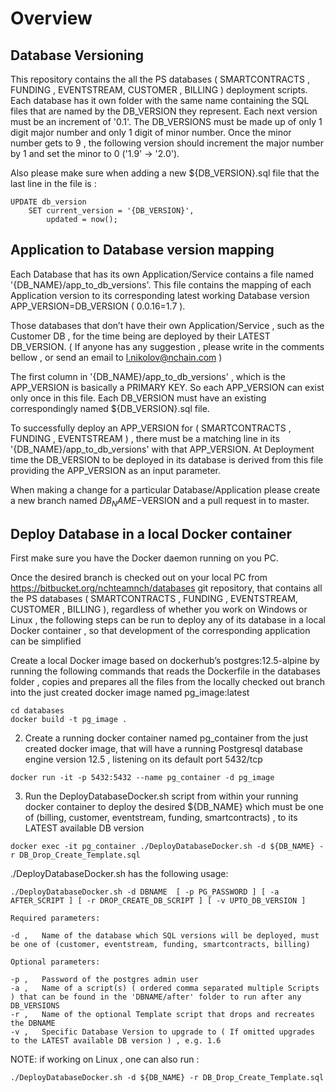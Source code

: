 # Overview
## Database Versioning
This repository  contains the all the PS databases ( SMARTCONTRACTS , FUNDING , EVENTSTREAM, CUSTOMER , BILLING ) deployment scripts. Each database has it own folder with the same name containing the SQL files that are named by the DB_VERSION they represent. Each next version must be an increment of '0.1'. The DB_VERSIONS must be made up of only 1 digit major number and only 1 digit of minor number. Once the minor number gets to 9 , the following version should increment the major number by 1 and set the minor to 0  ('1.9' -> '2.0').

Also please make sure when adding a new ${DB_VERSION}.sql  file that the last line in the file is :

```
UPDATE db_version
    SET current_version = '{DB_VERSION}',
        updated = now();
```

## Application to Database version mapping
Each Database that has its own Application/Service contains a file named '{DB_NAME}/app_to_db_versions'. This file contains the mapping of each Application version to its corresponding latest working Database version APP_VERSION=DB_VERSION  ( 0.0.16=1.7 ).

Those databases that don’t have their own Application/Service , such as the Customer DB , for the time being are deployed by their LATEST  DB_VERSION.  ( If anyone has any suggestion , please write in the comments bellow , or send an email to l.nikolov@nchain.com )

The first column in '{DB_NAME}/app_to_db_versions' , which is the APP_VERSION is basically a PRIMARY KEY. So each APP_VERSION can exist only once in this file. Each DB_VERSION must have an existing correspondingly named ${DB_VERSION}.sql  file.

To successfully deploy an APP_VERSION for ( SMARTCONTRACTS , FUNDING , EVENTSTREAM ) , there must be a matching line in its  '{DB_NAME}/app_to_db_versions'  with that APP_VERSION.  At Deployment time the DB_VERSION to be deployed in its database is derived from this file providing the APP_VERSION as an input parameter.

When making a change for a particular Database/Application please create a new branch named $DB_NAME-$VERSION and a pull request in to master.



## Deploy Database in a local Docker container
First make sure you have the Docker daemon running on you PC.

Once the desired branch is checked out on your local PC from  https://bitbucket.org/nchteamnch/databases  git repository, that contains all the PS databases ( SMARTCONTRACTS , FUNDING , EVENTSTREAM, CUSTOMER , BILLING ), regardless  of whether you work on Windows or Linux , the following steps can be run to deploy any of its database in  a local Docker container , so that development of the corresponding application can be simplified


Create a local Docker image based on dockerhub’s  postgres:12.5-alpine  by running the following commands that reads the Dockerfile in the databases folder , copies and prepares all the files from the locally checked out branch into the just created docker image named   pg_image:latest

```
cd databases
docker build -t pg_image .
```

2. Create a running docker container named pg_container  from the just created docker image, that will have a running Postgresql database engine version 12.5 , listening on its default port  5432/tcp

```
docker run -it -p 5432:5432 --name pg_container -d pg_image
```

3. Run the DeployDatabaseDocker.sh  script from within your running docker container to deploy the desired ${DB_NAME}  which must be one of  (billing, customer, eventstream, funding, smartcontracts) , to its LATEST available DB version

```
docker exec -it pg_container ./DeployDatabaseDocker.sh -d ${DB_NAME} -r DB_Drop_Create_Template.sql
```


./DeployDatabaseDocker.sh  has the following usage:

```
./DeployDatabaseDocker.sh -d DBNAME  [ -p PG_PASSWORD ] [ -a AFTER_SCRIPT ] [ -r DROP_CREATE_DB_SCRIPT ] [ -v UPTO_DB_VERSION ]

Required parameters:

-d ,   Name of the database which SQL versions will be deployed, must be one of (customer, eventstream, funding, smartcontracts, billing)

Optional parameters:

-p ,   Password of the postgres admin user
-a ,   Name of a script(s) ( ordered comma separated multiple Scripts ) that can be found in the 'DBNAME/after' folder to run after any DB_VERSIONS
-r ,   Name of the optional Template script that drops and recreates the DBNAME
-v ,   Specific Database Version to upgrade to ( If omitted upgrades to the LATEST available DB version ) , e.g. 1.6
```

NOTE:  if working on Linux , one can also run :
```
./DeployDatabaseDocker.sh -d ${DB_NAME} -r DB_Drop_Create_Template.sql
```